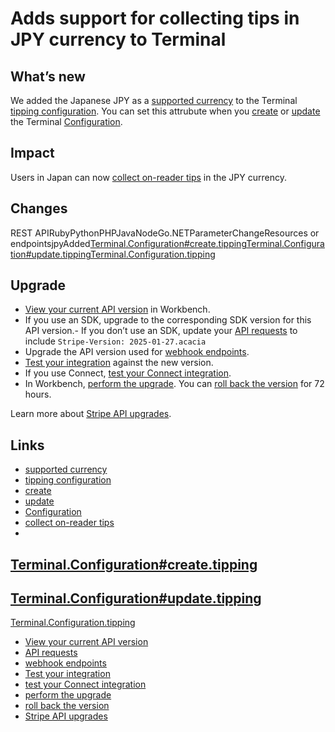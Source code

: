 # Adds support for collecting tips in JPY currency to Terminal

## What’s new

We added the Japanese JPY as a [supported
currency](https://docs.stripe.com/currencies) to the Terminal [tipping
configuration](https://docs.stripe.com/terminal/features/collecting-tips/overview).
You can set this attrubute when you
[create](https://docs.stripe.com/api/terminal/configuration/create) or
[update](https://docs.stripe.com/api/terminal/configuration/update) the Terminal
[Configuration](https://docs.stripe.com/api/terminal/configuration).

## Impact

Users in Japan can now [collect on-reader
tips](https://docs.stripe.com/terminal/features/collecting-tips/on-reader) in
the JPY currency.

## Changes

REST APIRubyPythonPHPJavaNodeGo.NETParameterChangeResources or
endpointsjpyAdded[Terminal.Configuration#create.tipping](https://docs.stripe.com/api/terminal/configuration/create#create_configuration-tipping)[Terminal.Configuration#update.tipping](https://docs.stripe.com/api/terminal/configuration/update#update_configuration-tipping)[Terminal.Configuration.tipping](https://docs.stripe.com/api/terminal/configuration/object#terminal_configuration_object-tipping)
## Upgrade

- [View your current API
version](https://docs.stripe.com/upgrades#view-your-api-version-and-the-latest-available-upgrade-in-workbench)
in Workbench.
- If you use an SDK, upgrade to the corresponding SDK version for this API
version.- If you don’t use an SDK, update your [API
requests](https://docs.stripe.com/api/versioning) to include `Stripe-Version:
2025-01-27.acacia`
- Upgrade the API version used for [webhook
endpoints](https://docs.stripe.com/webhooks/versioning).
- [Test your integration](https://docs.stripe.com/testing) against the new
version.
- If you use Connect, [test your Connect
integration](https://docs.stripe.com/connect/testing).
- In Workbench, [perform the
upgrade](https://docs.stripe.com/upgrades#perform-the-upgrade). You can [roll
back the version](https://docs.stripe.com/upgrades#roll-back-your-api-version)
for 72 hours.

Learn more about [Stripe API upgrades](https://docs.stripe.com/upgrades).

## Links

- [supported currency](https://docs.stripe.com/currencies)
- [tipping
configuration](https://docs.stripe.com/terminal/features/collecting-tips/overview)
- [create](https://docs.stripe.com/api/terminal/configuration/create)
- [update](https://docs.stripe.com/api/terminal/configuration/update)
- [Configuration](https://docs.stripe.com/api/terminal/configuration)
- [collect on-reader
tips](https://docs.stripe.com/terminal/features/collecting-tips/on-reader)
-
[Terminal.Configuration#create.tipping](https://docs.stripe.com/api/terminal/configuration/create#create_configuration-tipping)
-
[Terminal.Configuration#update.tipping](https://docs.stripe.com/api/terminal/configuration/update#update_configuration-tipping)
-
[Terminal.Configuration.tipping](https://docs.stripe.com/api/terminal/configuration/object#terminal_configuration_object-tipping)
- [View your current API
version](https://docs.stripe.com/upgrades#view-your-api-version-and-the-latest-available-upgrade-in-workbench)
- [API requests](https://docs.stripe.com/api/versioning)
- [webhook endpoints](https://docs.stripe.com/webhooks/versioning)
- [Test your integration](https://docs.stripe.com/testing)
- [test your Connect integration](https://docs.stripe.com/connect/testing)
- [perform the upgrade](https://docs.stripe.com/upgrades#perform-the-upgrade)
- [roll back the
version](https://docs.stripe.com/upgrades#roll-back-your-api-version)
- [Stripe API upgrades](https://docs.stripe.com/upgrades)